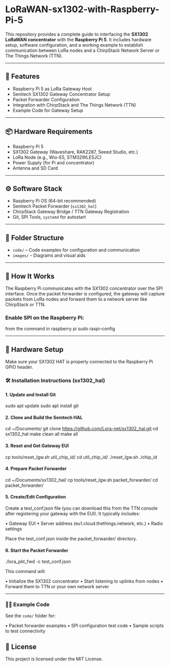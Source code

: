 # LoRaWAN-sx1302-with-Raspberry-Pi-5

This repository provides a complete guide to interfacing the **SX1302 LoRaWAN concentrator** with the **Raspberry Pi 5**. It includes hardware setup, software configuration, and a working example to establish communication between LoRa nodes and a ChirpStack Network Server or The Things Network (TTN).

---

## 🚀 Features

- Raspberry Pi 5 as LoRa Gateway Host
- Semtech SX1302 Gateway Concentrator Setup
- Packet Forwarder Configuration
- Integration with ChirpStack and The Things Network (TTN)
- Example Code for Gateway Setup

---

## 📦 Hardware Requirements

- Raspberry Pi 5
- SX1302 Gateway (Waveshare, RAK2287, Seeed Studio, etc.)
- LoRa Node (e.g., Wio-E5, STM32WLE5JC)
- Power Supply (for Pi and concentrator)
- Antenna and SD Card

---

## ⚙️ Software Stack

- Raspberry Pi OS (64-bit recommended)
- Semtech Packet Forwarder (`sx1302_hal`)
- ChirpStack Gateway Bridge / TTN Gateway Registration
- Git, SPI Tools, `systemd` for autostart

---

## 📁 Folder Structure

- `code/` – Code examples for configuration and communication
- `images/` – Diagrams and visual aids

---

## 🧠 How It Works

The Raspberry Pi communicates with the SX1302 concentrator over the SPI interface. Once the packet forwarder is configured, the gateway will capture packets from LoRa nodes and forward them to a network server like ChirpStack or TTN.

### Enable SPI on the Raspberry Pi:

from the command in raspberry pi sudo raspi-config

---

## 📸 Hardware Setup

Make sure your SX1302 HAT is properly connected to the Raspberry Pi GPIO header.

### 🛠️ Installation Instructions (sx1302_hal)

#### 1. Update and Install Git

sudo apt update
sudo apt install git

#### 2. Clone and Build the Semtech HAL

cd ~/Documents/
git clone https://github.com/Lora-net/sx1302_hal.git
cd sx1302_hal
make clean all
make all

#### 3. Reset and Get Gateway EUI

cp tools/reset_lgw.sh util_chip_id/
cd util_chip_id/
./reset_lgw.sh
./chip_id

#### 4. Prepare Packet Forwarder

cd ~/Documents/sx1302_hal/
cp tools/reset_lgw.sh packet_forwarder/
cd packet_forwarder/

#### 5. Create/Edit Configuration

Create a test_conf.json file (you can download this from the TTN console after registering your gateway with the EUI). It typically includes:

• Gateway EUI
• Server address (eu1.cloud.thethings.network, etc.)
• Radio settings

Place the test_conf.json inside the packet_forwarder/ directory.

#### 6. Start the Packet Forwarder

./lora_pkt_fwd -c test_conf.json

This command will:

• Initialize the SX1302 concentrator
• Start listening to uplinks from nodes
• Forward them to TTN or your own network server

---

### 👨‍💻 Example Code

See the `code/` folder for:

• Packet forwarder examples
• SPI configuration test code
• Sample scripts to test connectivity


## 📄 License

This project is licensed under the MIT License.
